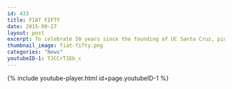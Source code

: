 ```yaml
---
id: 433
title: FIAT FIFTY
date: 2015-09-27
layout: post
excerpt: To celebrate 50 years since the founding of UC Santa Cruz, pioneer faculty and staff look back on the early years of the campus.
thumbnail_image: fiat-fifty.png
categories: "News"
youtubeID-1: TJCCrT1Eb_c
---
```

{% include youtube-player.html id=page.youtubeID-1 %}
